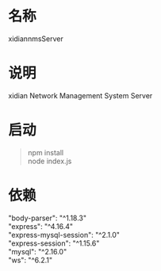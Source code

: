 # 名称
xidiannmsServer<br>
# 说明
xidian Network Management System Server<br>
# 启动
> npm install<br>
> node index.js<br>
# 依赖
"body-parser": "^1.18.3"<br>
"express": "^4.16.4"<br>
"express-mysql-session": "^2.1.0"<br>
"express-session": "^1.15.6"<br>
"mysql": "^2.16.0"<br>
"ws": "^6.2.1"<br>
